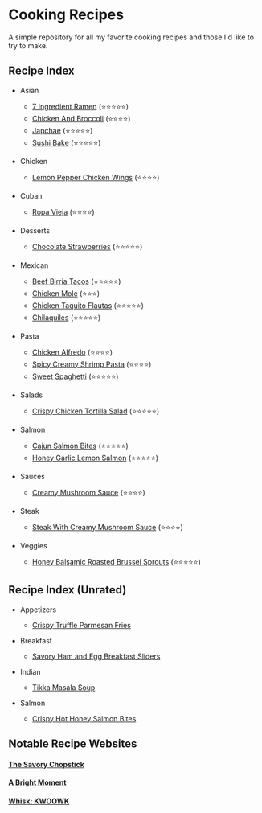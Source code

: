 # Cooking Recipes
A simple repository for all my favorite cooking recipes and those I'd like to try to make.  

## Recipe Index
- Asian
    - [7 Ingredient Ramen](Asian/7IngredientRamen.md) (⭐️⭐️⭐️⭐️⭐️)
    - [Chicken And Broccoli](Asian/ChickenAndBroccoli.md) (⭐️⭐️⭐️⭐️)
    - [Japchae](Asian/Japchae.md) (⭐️⭐️⭐️⭐️⭐️)
    - [Sushi Bake](Asian/SushiBake.md) (⭐️⭐️⭐️⭐️⭐️)

- Chicken
    - [Lemon Pepper Chicken Wings](Chicken/LemonPepperChickenWings.md) (⭐️⭐️⭐️⭐️)

- Cuban
    - [Ropa Vieja](Cuban/RopaVieja.md) (⭐️⭐️⭐️⭐️)

- Desserts
    - [Chocolate Strawberries](Desserts/ChocolateStrawberries.md) (⭐️⭐️⭐️⭐️⭐️)

- Mexican
    - [Beef Birria Tacos](Mexican/BeefBirriaTacos.md) (⭐️⭐️⭐️⭐️⭐️)
    - [Chicken Mole](Mexican/ChickenMole.md) (⭐️⭐️⭐️)
    - [Chicken Taquito Flautas](Mexican/ChickenTaquitoFlautas.md) (⭐️⭐️⭐️⭐️⭐️)
    - [Chilaquiles](Mexican/Chilaquiles.md) (⭐️⭐️⭐️⭐️⭐️)

- Pasta
    - [Chicken Alfredo](Pasta/ChickenAlfredo.md) (⭐️⭐️⭐️⭐️)
    - [Spicy Creamy Shrimp Pasta](Pasta/SpicyCreamyShrimpPasta.md) (⭐️⭐️⭐️⭐️)
    - [Sweet Spaghetti](Pasta/SweetSpaghetti.md) (⭐️⭐️⭐️⭐️⭐️)

- Salads
    - [Crispy Chicken Tortilla Salad](Salads/CrispyChickenTortillaSalad.md) (⭐️⭐️⭐️⭐️⭐️)

- Salmon
    - [Cajun Salmon Bites](Salmon/CajunSalmonBites.md) (⭐️⭐️⭐️⭐️⭐️)
    - [Honey Garlic Lemon Salmon](Salmon/HoneyGarlicLemonSalmon.md) (⭐️⭐️⭐️⭐️⭐️)

- Sauces
    - [Creamy Mushroom Sauce](Sauces/CreamyMushroomSauce.md) (⭐️⭐️⭐️⭐️)

- Steak
    - [Steak With Creamy Mushroom Sauce](Steak/SteakWithCreamyMushroomSauce.md) (⭐️⭐️⭐️⭐️)

- Veggies
    - [Honey Balsamic Roasted Brussel Sprouts](Veggies/HoneyBalsamicRoastedBrusselSprouts.md) (⭐️⭐️⭐️⭐️⭐️)


## Recipe Index (Unrated)
- Appetizers
    - [Crispy Truffle Parmesan Fries](Appetizers/CrispyTruffleParmesanFries.md)

- Breakfast
    - [Savory Ham and Egg Breakfast Sliders](Breakfast/SavoryHamAndEggBreakfastSliders.md)

- Indian
    - [Tikka Masala Soup](Indian/TikkaMasalaSoup.md)

- Salmon
    - [Crispy Hot Honey Salmon Bites](Salmon/CrispyHotHoneySalmonBites.md)

## Notable Recipe Websites
#### [The Savory Chopstick](https://www.thesavorychopstick.com/)
#### [A Bright Moment](https://www.abrightmoment.com/recipes)
#### [Whisk: KWOOWK](https://recipe-integration.whisk.com/u/kwoowk)
